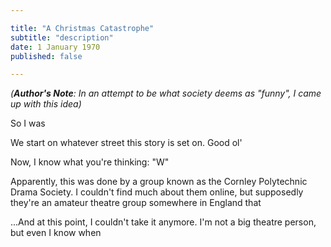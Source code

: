 ```yaml
---

title: "A Christmas Catastrophe"
subtitle: "description"
date: 1 January 1970
published: false

---
```


*(**Author's Note**: In an attempt to be what society deems as "funny", I came up with this idea)*

So I was 

We start on whatever street this story is set on. Good ol' 

Now, I know what you're thinking: "W"

Apparently, this was done by a group known as the Cornley Polytechnic Drama Society. I couldn't find much about them online, but supposedly they're an amateur theatre group somewhere in England that 



...And at this point, I couldn't take it anymore. I'm not a big theatre person, but even I know when 

